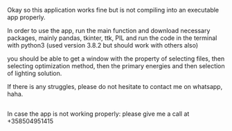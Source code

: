 




Okay so this application works fine but is not compiling into an executable app properly.

In order to use the app, run the main function and download necessary packages, mainly pandas, tkinter, ttk, PIL and run the code in the terminal with python3 (used version 3.8.2 but should work with others also)

you should be able to get a window with the property of selecting files, then selecting optimization method, then the primary energies and then selection of lighting solution.

If there is any struggles, please do not hesitate to contact me on whatsapp, haha.

##
In case the app is not working properly:
please give me a call at +358504951415
